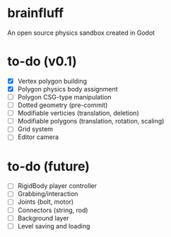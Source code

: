 # brainfluff
An open source physics sandbox created in Godot

# to-do (v0.1)
- [x] Vertex polygon building
- [x] Polygon physics body assignment
- [ ] Polygon CSG-type manipulation
- [ ] Dotted geometry (pre-commit)
- [ ] Modifiable verticies (translation, deletion)
- [ ] Modifiable polygons (translation, rotation, scaling)
- [ ] Grid system
- [ ] Editor camera

# to-do (future)
- [ ] RigidBody player controller
- [ ] Grabbing/interaction
- [ ] Joints (bolt, motor)
- [ ] Connectors (string, rod)
- [ ] Background layer
- [ ] Level saving and loading
